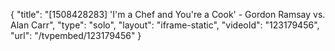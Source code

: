 {
    "title": "[1508428283] 'I'm a Chef and You're a Cook' - Gordon Ramsay vs. Alan Carr",
    "type": "solo",
    "layout": "iframe-static",
    "videoId": "123179456",
    "url": "\/tvpembed\/123179456"
}